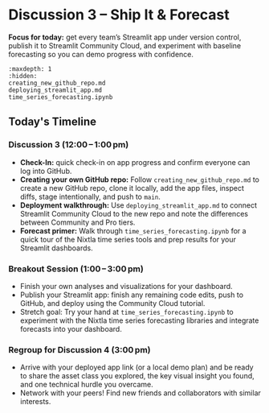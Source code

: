 # Discussion 3 – Ship It & Forecast

**Focus for today:** get every team’s Streamlit app under version control, publish it to Streamlit Community Cloud, and experiment with baseline forecasting so you can demo progress with confidence.

```{toctree}
:maxdepth: 1
:hidden:
creating_new_github_repo.md
deploying_streamlit_app.md
time_series_forecasting.ipynb
```

## Today's Timeline 

### Discussion 3 (12:00 – 1:00 pm)
- **Check-In:** quick check-in on app progress and confirm everyone can log into GitHub.
- **Creating your own GitHub repo:** Follow `creating_new_github_repo.md` to create a new GitHub repo, clone it locally, add the app files, inspect diffs, stage intentionally, and push to `main`.
- **Deployment walkthrough:** Use `deploying_streamlit_app.md` to connect Streamlit Community Cloud to the new repo and note the differences between Community and Pro tiers.
- **Forecast primer:** Walk through `time_series_forecasting.ipynb` for a quick tour of the Nixtla time series tools and prep results for your Streamlit dashboards.

### Breakout Session (1:00 – 3:00 pm)
- Finish your own analyses and visualizations for your dashboard. 
- Publish your Streamlit app: finish any remaining code edits, push to GitHub, and deploy using the Community Cloud tutorial.
- Stretch goal: Try your hand at `time_series_forecasting.ipynb` to experiment with the Nixtla time series forecasting libraries and integrate forecasts into your dashboard.

### Regroup for Discussion 4 (3:00 pm)
- Arrive with your deployed app link (or a local demo plan) and be ready to share the asset class you explored, the key visual insight you found, and one technical hurdle you overcame.
- Network with your peers! Find new friends and collaborators with similar interests.
